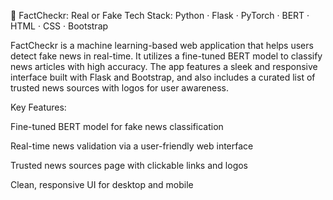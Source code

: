 🧠 FactCheckr: Real or Fake
Tech Stack: Python · Flask · PyTorch · BERT · HTML · CSS · Bootstrap

FactCheckr is a machine learning-based web application that helps users detect fake news in real-time.
It utilizes a fine-tuned BERT model to classify news articles with high accuracy. The app features a sleek and responsive interface built with Flask and Bootstrap, and also includes a curated list of trusted news sources with logos for user awareness.

Key Features:

Fine-tuned BERT model for fake news classification

Real-time news validation via a user-friendly web interface

Trusted news sources page with clickable links and logos

Clean, responsive UI for desktop and mobile

